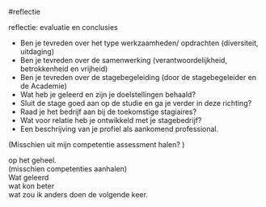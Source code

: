 #reflectie

reflectie: evaluatie en conclusies  
- Ben je tevreden over het type werkzaamheden/ opdrachten (diversiteit, uitdaging)  
- Ben je tevreden over de samenwerking (verantwoordelijkheid, betrokkenheid en vrijheid)  
- Ben je tevreden over de stagebegeleiding (door de stagebegeleider en de Academie)  
- Wat heb je geleerd en zijn je doelstellingen behaald?  
- Sluit de stage goed aan op de studie en ga je verder in deze richting?  
- Raad je het bedrijf aan bij de toekomstige stagiaires?  
- Wat voor relatie heb je ontwikkeld met je stagebedrijf?  
- Een beschrijving van je profiel als aankomend professional.  

(Misschien uit mijn competentie assessment halen? )  

op het geheel.  
(misschien competenties aanhalen)  
Wat geleerd  
wat kon beter  
wat zou ik anders doen de volgende keer. 

 

